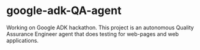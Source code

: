 # google-adk-QA-agent
Working on Google ADK hackathon. This project is an autonomous Quality Assurance Engineer agent that does testing for web-pages and web applications.
